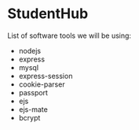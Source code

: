# StudentHub

List of software tools we will be using:
- nodejs
- express
- mysql
- express-session
- cookie-parser
- passport
- ejs
- ejs-mate
- bcrypt
